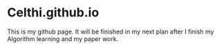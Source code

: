 # Celthi.github.io

This is my github page. It will be finished in my next plan after I finish my Algorithm learning and my paper work.

